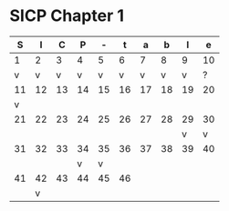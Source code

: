 # SICP Chapter 1

|S|I|C|P|-|t|a|b|l|e|
|--- |--- |--- |--- |--- |--- |--- |--- |--- |--- |
|  1 |  2 |  3 |  4 |  5 |  6 |  7 |  8 |  9 | 10 |
|  v |  v |  v |  v |  v |  v |  v |  v |  v |  ? |
| 11 | 12 | 13 | 14 | 15 | 16 | 17 | 18 | 19 | 20 |
|  v |    |    |    |    |    |    |    |    |    |
| 21 | 22 | 23 | 24 | 25 | 26 | 27 | 28 | 29 | 30 |
|    |    |    |    |    |    |    |    |  v |  v |
| 31 | 32 | 33 | 34 | 35 | 36 | 37 | 38 | 39 | 40 |
|    |    |    |  v |  v |    |    |    |    |    |
| 41 | 42 | 43 | 44 | 45 | 46 |    |    |    |    |
|    |  v |    |    |    |    |    |    |    |    |
